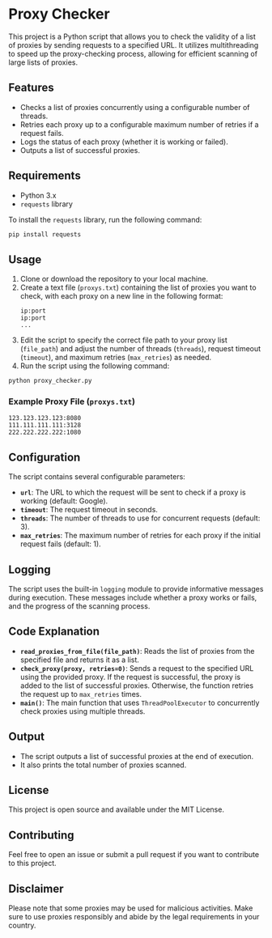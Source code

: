 # Proxy Checker

This project is a Python script that allows you to check the validity of a list of proxies by sending requests to a specified URL. It utilizes multithreading to speed up the proxy-checking process, allowing for efficient scanning of large lists of proxies.

## Features
- Checks a list of proxies concurrently using a configurable number of threads.
- Retries each proxy up to a configurable maximum number of retries if a request fails.
- Logs the status of each proxy (whether it is working or failed).
- Outputs a list of successful proxies.

## Requirements
- Python 3.x
- `requests` library

To install the `requests` library, run the following command:

```sh
pip install requests
```

## Usage
1. Clone or download the repository to your local machine.
2. Create a text file (`proxys.txt`) containing the list of proxies you want to check, with each proxy on a new line in the following format:
   ```
   ip:port
   ip:port
   ...
   ```
3. Edit the script to specify the correct file path to your proxy list (`file_path`) and adjust the number of threads (`threads`), request timeout (`timeout`), and maximum retries (`max_retries`) as needed.
4. Run the script using the following command:

```sh
python proxy_checker.py
```

### Example Proxy File (`proxys.txt`)
```
123.123.123.123:8080
111.111.111.111:3128
222.222.222.222:1080
```

## Configuration
The script contains several configurable parameters:
- **`url`**: The URL to which the request will be sent to check if a proxy is working (default: Google).
- **`timeout`**: The request timeout in seconds.
- **`threads`**: The number of threads to use for concurrent requests (default: 3).
- **`max_retries`**: The maximum number of retries for each proxy if the initial request fails (default: 1).

## Logging
The script uses the built-in `logging` module to provide informative messages during execution. These messages include whether a proxy works or fails, and the progress of the scanning process.

## Code Explanation
- **`read_proxies_from_file(file_path)`**: Reads the list of proxies from the specified file and returns it as a list.
- **`check_proxy(proxy, retries=0)`**: Sends a request to the specified URL using the provided proxy. If the request is successful, the proxy is added to the list of successful proxies. Otherwise, the function retries the request up to `max_retries` times.
- **`main()`**: The main function that uses `ThreadPoolExecutor` to concurrently check proxies using multiple threads.

## Output
- The script outputs a list of successful proxies at the end of execution.
- It also prints the total number of proxies scanned.

## License
This project is open source and available under the MIT License.

## Contributing
Feel free to open an issue or submit a pull request if you want to contribute to this project.

## Disclaimer
Please note that some proxies may be used for malicious activities. Make sure to use proxies responsibly and abide by the legal requirements in your country.

